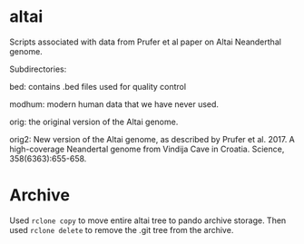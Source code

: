 # altai
Scripts associated with data from Prufer et al paper on Altai
Neanderthal genome.

Subdirectories:

bed: contains .bed files used for quality control

modhum: modern human data that we have never used.

orig: the original version of the Altai genome.

orig2: New version of the Altai genome, as described by Prufer et
al. 2017. A high-coverage Neandertal genome from Vindija Cave in
Croatia. Science, 358(6363):655-658.

# Archive

Used `rclone copy` to move entire altai tree to pando archive
storage. Then used `rclone delete` to remove the .git tree from the
archive.

